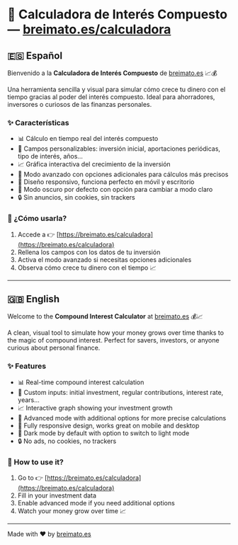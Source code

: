 # 🧮 Calculadora de Interés Compuesto — [breimato.es/calculadora](https://breimato.es/calculadora)

## 🇪🇸 Español

Bienvenido a la **Calculadora de Interés Compuesto** de [breimato.es](https://breimato.es/calculadora) 📈💰

Una herramienta sencilla y visual para simular cómo crece tu dinero con el tiempo gracias al poder del interés compuesto. Ideal para ahorradores, inversores o curiosos de las finanzas personales.

### ✨ Características

- 📊 Cálculo en tiempo real del interés compuesto
- 🧮 Campos personalizables: inversión inicial, aportaciones periódicas, tipo de interés, años…
- 📈 Gráfica interactiva del crecimiento de la inversión
- 🔬 Modo avanzado con opciones adicionales para cálculos más precisos
- 📱 Diseño responsivo, funciona perfecto en móvil y escritorio
- 🌙 Modo oscuro por defecto con opción para cambiar a modo claro
- 🔒 Sin anuncios, sin cookies, sin trackers

### 🚀 ¿Cómo usarla?

1. Accede a 👉 [https://breimato.es/calculadora](https://breimato.es/calculadora)
2. Rellena los campos con los datos de tu inversión
3. Activa el modo avanzado si necesitas opciones adicionales
4. Observa cómo crece tu dinero con el tiempo 📈

---

## 🇬🇧 English

Welcome to the **Compound Interest Calculator** at [breimato.es](https://breimato.es/calculadora) 💰📈

A clean, visual tool to simulate how your money grows over time thanks to the magic of compound interest. Perfect for savers, investors, or anyone curious about personal finance.

### ✨ Features

- 📊 Real-time compound interest calculation
- 🧮 Custom inputs: initial investment, regular contributions, interest rate, years…
- 📈 Interactive graph showing your investment growth
- 🔬 Advanced mode with additional options for more precise calculations
- 📱 Fully responsive design, works great on mobile and desktop
- 🌙 Dark mode by default with option to switch to light mode
- 🔒 No ads, no cookies, no trackers

### 🚀 How to use it?

1. Go to 👉 [https://breimato.es/calculadora](https://breimato.es/calculadora)
2. Fill in your investment data
3. Enable advanced mode if you need additional options
4. Watch your money grow over time 📈

---

Made with ❤️ by [breimato.es](https://breimato.es)
